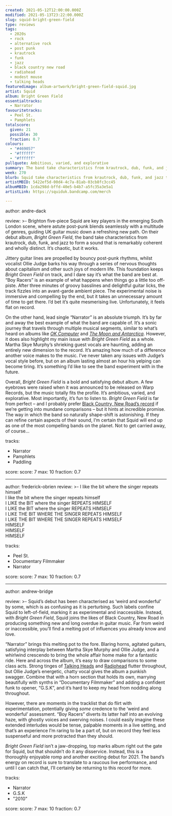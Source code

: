 ```yaml
---
created: 2021-05-12T12:00:00.000Z
modified: 2021-05-13T23:22:00.000Z
slug: squid-bright-green-field
type: reviews
tags:
  - 2020s
  - rock
  - alternative rock
  - post punk
  - krautrock
  - funk
  - jazz
  - black country new road
  - radiohead
  - modest mouse
  - talking heads
featuredimage: album-artwork/bright-green-field-squid.jpg
artist: Squid
album: Bright Green Field
essentialtracks:
  - Narrator
favouritetracks:
  - Peel St.
  - Pamphlets
totalscore:
  given: 21
  possible: 30
  fraction: 0.7
colours:
  - "#469057"
  - "#ffffff"
  - "#ffffff"
pullquote: Ambitious, varied, and explorative
summary: The band take characteristics from krautrock, dub, funk, and jazz to form a sound that is remarkably coherent and wholly distinct. It’s chaotic, but it works.
week: 270
blurb: Squid take characteristics from krautrock, dub, funk, and jazz to form a sound that is remarkably coherent and wholly distinct. It’s chaotic, but it works.
artistMBID: 5422ef5d-00d4-4c7a-81ab-03cb8fc3cc45
albumMBID: 1cda298d-bffd-40e5-b4b7-a5fc35a3e5a1
artistLink: https://squiduk.bandcamp.com/merch

---
```

author: andre-dack

review: >-
  Brighton five-piece Squid are key players in the emerging South London scene, where astute post-punk blends seamlessly with a multitude of genres, guiding UK guitar music down a refreshing new path. On their debut album, _Bright Green Field_, the band take characteristics from krautrock, dub, funk, and jazz to form a sound that is remarkably coherent and wholly distinct. It’s chaotic, but it works.

  Jittery guitar lines are propelled by bouncy post-punk rhythms, whilst vocalist Ollie Judge barks his way through a series of nervous thoughts about capitalism and other such joys of modern life. This foundation keeps _Bright Green Field_ on track, and I dare say it’s what the band are best at. “Boy Racers” is an example of what happens when things go a little too off-piste. After three minutes of groovy basslines and delightful guitar licks, the track fizzles into an avant-garde ambient piece. The experimental noise is immersive and compelling by the end, but it takes an unnecessary amount of time to get there. I’d bet it’s quite mesmerising live. Unfortunately, it feels flat on record.

  On the other hand, lead single “Narrator” is an absolute triumph. It’s by far and away the best example of what the band are capable of. It’s a sonic journey that travels through multiple musical segments, similar to what’s heard on albums like _[OK Computer](/reviews/radiohead-ok-computer/)_ and _[The Moon and Antarctica](/reviews/modest-mouse-the-moon-and-antarctica/)_. However, it does also highlight my main issue with _Bright Green Field_ as a whole. Martha Skye Murphy’s shrieking guest vocals are haunting, adding an entirely new dimension to the record. It’s amazing how much of a difference another voice makes to the music. I’ve never taken any issues with Judge’s vocal style before, but on an album lasting almost an hour his yelping can become tiring. It’s something I’d like to see the band experiment with in the future.

  Overall, _Bright Green Field_ is a bold and satisfying debut album. A few eyebrows were raised when it was announced to be released on Warp Records, but the music totally fits the profile. It’s ambitious, varied, and explorative. Most importantly, it’s fun to listen to. _Bright Green Field_ is far from perfect – and I probably prefer [Black Country, New Road’s record](/reviews/black-country-new-road-for-the-first-time/) if we’re getting into mundane comparisons – but it hints at incredible promise. The way in which the band so naturally shape-shift is astonishing. If they can refine certain aspects of their sound, I’m certain that Squid will end up as one of the most compelling bands on the planet. Not to get carried away, of course...

tracks:
  - Narrator
  - Pamphlets
  - Paddling

score:
  score: 7
  max: 10
  fraction: 0.7

---
author: frederick-obrien
review: >-
  I like the bit where the singer repeats himself <br>
  I like the bit where the singer repeats himself <br>
  I LIKE the BIT where the singer REPEATS HIMSELF <br>
  I LIKE the BIT where the singer REPEATS HIMSELF <br>
  I LIKE THE BIT WHERE THE SINGER REPEATS HIMSELF <br>
  I LIKE THE BIT WHERE THE SINGER REPEATS HIMSELF <br>
  HIMSELF <br>
  HIMSELF <br>
  HIMSELF <br>

tracks:
  - Peel St.
  - Documentary Filmmaker
  - Narrator

score:
  score: 7
  max: 10
  fraction: 0.7

---
author: andrew-bridge

review: >-
  Squid’s debut has been characterised as ‘weird and wonderful’ by some, which is as confusing as it is perturbing. Such labels confine Squid to left-of-field, marking it as experimental and inaccessible. Instead, with _Bright Green Field_, Squid joins the likes of Black Country, New Road in producing something new and long overdue in guitar music. Far from weird or inaccessible, you’ll find a melting pot of influences you already know and love.

  “Narrator” brings this melting pot to the fore. Blaring horns, agitated guitars, satisfying interplay between Martha Skye Murphy and Ollie Judge, and a whirlwind crescendo to bring the whole affair home make for a fantastic ride. Here and across the album, it’s easy to draw comparisons to some class acts. Strong tinges of [Talking Heads](/reviews/talking-heads-remain-in-light/) and [Radiohead](/reviews/radiohead-a-moon-shaped-pool/) flutter throughout, but Ollie Judge’s energetic, chatty vocal gives the album a punkish swagger. Combine that with a horn section that holds its own, marrying beautifully with synths in “Documentary Filmmaker” and adding a confident funk to opener, “G.S.K”, and it’s hard to keep my head from nodding along throughout.

  However, there are moments in the tracklist that do flirt with experimentation, potentially giving _some_ credence to the ‘weird and wonderful’ assessment. “Boy Racers” diverts its latter half into an evolving haze, with ghostly voices and swerving noises. I could easily imagine these extended interludes would be tense, palpable moments in a live setting, and that’s an experience I’m raring to be a part of, but on record they feel less suspenseful and more protracted than they should.

  _Bright Green Field_ isn’t a jaw-dropping, top marks album right out the gate for Squid, but that shouldn’t do it any disservice. Instead, this is a thoroughly enjoyable romp and another exciting debut for 2021. The band’s energy on record is sure to translate to a raucous live performance, and until I can catch that, I’ll certainly be returning to this record for more.

tracks:
  - Narrator
  - G.S.K
  - "2010"

score:
  score: 7
  max: 10
  fraction: 0.7
